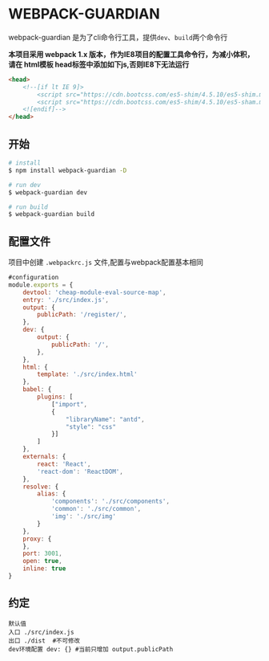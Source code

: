 # WEBPACK-GUARDIAN

webpack-guardian 是为了cli命令行工具，提供`dev`、`build`两个命令行

**本项目采用 webpack 1.x 版本，作为IE8项目的配置工具命令行，为减小体积，请在 html模板 head标签中添加如下js,否则IE8下无法运行**
```html
<head>
    <!--[if lt IE 9]>
        <script src="https://cdn.bootcss.com/es5-shim/4.5.10/es5-shim.min.js"></script>
        <script src="https://cdn.bootcss.com/es5-shim/4.5.10/es5-sham.min.js"></script>
    <![endif]-->
</head>
```

## 开始

```bash
# install
$ npm install webpack-guardian -D

# run dev
$ webpack-guardian dev

# run build
$ webpack-guardian build
```

## 配置文件

项目中创建 `.webpackrc.js` 文件,配置与webpack配置基本相同

```js
#configuration
module.exports = {
    devtool: 'cheap-module-eval-source-map',
    entry: './src/index.js',
    output: {
        publicPath: '/register/',
    },
    dev: {
        output: {
            publicPath: '/',
        },
    },
    html: {
        template: './src/index.html'
    },
    babel: {
        plugins: [
			["import",
			{
				"libraryName": "antd",
				"style": "css"
			}]
		]
    },
    externals: {
        react: 'React',
        'react-dom': 'ReactDOM',
    },
    resolve: {
        alias: {
            'components': './src/components',
            'common': './src/common',
            'img': './src/img'
        }
    },
    proxy: {
    },
    port: 3001,
    open: true,
    inline: true
}
```

## 约定

```
默认值
入口 ./src/index.js
出口 ./dist  #不可修改
dev环境配置 dev: {} #当前只增加 output.publicPath
```